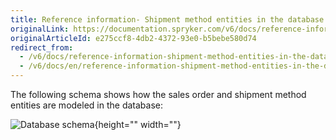 ```yaml
---
title: Reference information- Shipment method entities in the database
originalLink: https://documentation.spryker.com/v6/docs/reference-information-shipment-method-entities-in-the-database
originalArticleId: e275ccf8-4db2-4372-93e0-b5bebe580d74
redirect_from:
  - /v6/docs/reference-information-shipment-method-entities-in-the-database
  - /v6/docs/en/reference-information-shipment-method-entities-in-the-database
---
```


The following schema shows how the sales order and shipment method entities are modeled in the database:

![Database schema](https://spryker.s3.eu-central-1.amazonaws.com/docs/Features/Shipment/Shipment+Overview/shipment-database-schema.png){height="" width=""}
